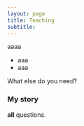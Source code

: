 ```yaml
---
layout: page
title: Teaching
subtitle: 
---
```


aaaa

-  aaa
- aaa

What else do you need?

### My story

 **all**  questions.
